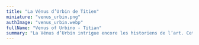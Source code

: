 ```yaml
---
title: "La Vénus d’Urbin de Titien"
miniature: "venus_urbin.png"
authImage: "venus_urbin.webp"
fullName: "Venus of Urbino - Titian"
summary: "La Vénus d’Urbin intrigue encore les historiens de l’art. Cette jeune femme est-elle vraiment la déesse de l’amour ? Pourquoi la scène du fond ne semble pas appartenir au même tableau ? Quelles furent les intentions du peintre et du mécène ?"
---
```

